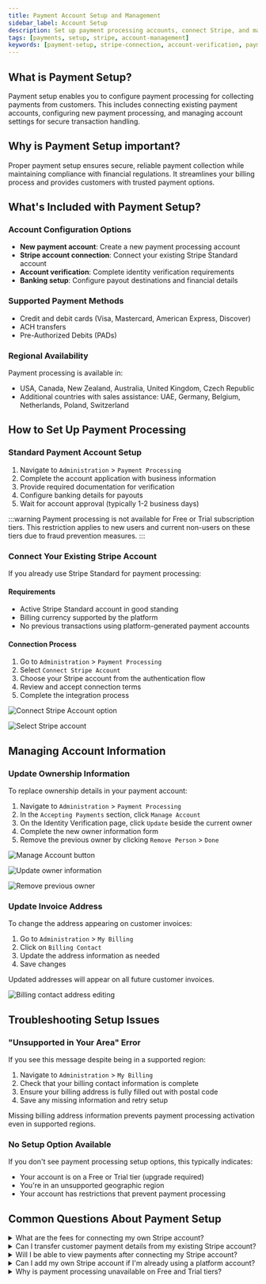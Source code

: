 ```yaml
---
title: Payment Account Setup and Management
sidebar_label: Account Setup
description: Set up payment processing accounts, connect Stripe, and manage account verification and settings
tags: [payments, setup, stripe, account-management]
keywords: [payment-setup, stripe-connection, account-verification, payment-configuration]
---
```


## What is Payment Setup?

Payment setup enables you to configure payment processing for collecting payments from customers. This includes connecting existing payment accounts, configuring new payment processing, and managing account settings for secure transaction handling.

## Why is Payment Setup important?

Proper payment setup ensures secure, reliable payment collection while maintaining compliance with financial regulations. It streamlines your billing process and provides customers with trusted payment options.

## What's Included with Payment Setup?

### Account Configuration Options
- **New payment account**: Create a new payment processing account
- **Stripe account connection**: Connect your existing Stripe Standard account
- **Account verification**: Complete identity verification requirements
- **Banking setup**: Configure payout destinations and financial details

### Supported Payment Methods
- Credit and debit cards (Visa, Mastercard, American Express, Discover)
- ACH transfers
- Pre-Authorized Debits (PADs)

### Regional Availability
Payment processing is available in:
- USA, Canada, New Zealand, Australia, United Kingdom, Czech Republic
- Additional countries with sales assistance: UAE, Germany, Belgium, Netherlands, Poland, Switzerland

## How to Set Up Payment Processing

### Standard Payment Account Setup
1. Navigate to `Administration` > `Payment Processing`
2. Complete the account application with business information
3. Provide required documentation for verification
4. Configure banking details for payouts
5. Wait for account approval (typically 1-2 business days)

:::warning
Payment processing is not available for Free or Trial subscription tiers. This restriction applies to new users and current non-users on these tiers due to fraud prevention measures.
:::

### Connect Your Existing Stripe Account

If you already use Stripe Standard for payment processing:

#### Requirements
- Active Stripe Standard account in good standing
- Billing currency supported by the platform
- No previous transactions using platform-generated payment accounts

#### Connection Process
1. Go to `Administration` > `Payment Processing`
2. Select `Connect Stripe Account`
3. Choose your Stripe account from the authentication flow
4. Review and accept connection terms
5. Complete the integration process

![Connect Stripe Account option](./img/vendasta-payments/connect-stripe-account-1.jpg)

![Select Stripe account](./img/vendasta-payments/connect-stripe-account-2.jpg)

## Managing Account Information

### Update Ownership Information
To replace ownership details in your payment account:

1. Navigate to `Administration` > `Payment Processing`
2. In the `Accepting Payments` section, click `Manage Account`
3. On the Identity Verification page, click `Update` beside the current owner
4. Complete the new owner information form
5. Remove the previous owner by clicking `Remove Person` > `Done`

![Manage Account button](./img/vendasta-payments/manage-account.jpg)

![Update owner information](./img/vendasta-payments/update-owner.jpg)

![Remove previous owner](./img/vendasta-payments/remove-person.jpg)

### Update Invoice Address
To change the address appearing on customer invoices:

1. Go to `Administration` > `My Billing`
2. Click on `Billing Contact`
3. Update the address information as needed
4. Save changes

Updated addresses will appear on all future customer invoices.

![Billing contact address editing](../../platform-settings/img/admin/billing/billing-contact-address-edit.png)

## Troubleshooting Setup Issues

### "Unsupported in Your Area" Error
If you see this message despite being in a supported region:

1. Navigate to `Administration` > `My Billing`
2. Check that your billing contact information is complete
3. Ensure your billing address is fully filled out with postal code
4. Save any missing information and retry setup

Missing billing address information prevents payment processing activation even in supported regions.

### No Setup Option Available
If you don't see payment processing setup options, this typically indicates:
- Your account is on a Free or Trial tier (upgrade required)
- You're in an unsupported geographic region
- Your account has restrictions that prevent payment processing

## Common Questions About Payment Setup

<details>
<summary>What are the fees for connecting my own Stripe account?</summary>

You'll pay a 0.75% platform fee in addition to your existing negotiated Stripe fees. Your current Stripe rates remain unchanged.
</details>

<details>
<summary>Can I transfer customer payment details from my existing Stripe account?</summary>

Currently, automatic transfer of customer payment information is not available. You'll need to manually input payment details into the platform.
</details>

<details>
<summary>Will I be able to view payments after connecting my Stripe account?</summary>

Yes, you can view payment details processed through the platform. However, payout information must be accessed directly in your Stripe account.
</details>

<details>
<summary>Can I add my own Stripe account if I'm already using a platform account?</summary>

This feature is currently only available for new users who haven't completed transactions with platform-generated accounts.
</details>

<details>
<summary>Why is payment processing unavailable on Free and Trial tiers?</summary>

Due to increased fraudulent transactions, payment processing is restricted on Free and Trial tiers. Existing users on these tiers who already use the service retain access.
</details>